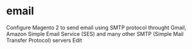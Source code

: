 # email
Configure Magento 2 to send email using SMTP protocol throught Gmail, Amazon Simple Email Service (SES) and many other SMTP (Simple Mail Transfer Protocol) servers Edit

